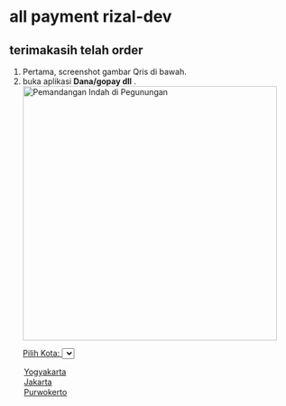 <h1>all payment rizal-dev</h1>
<h2> terimakasih telah order </h2>

<ol>
  <li>Pertama, screenshot gambar Qris di bawah.</li>
  <li>buka aplikasi <strong>Dana/gopay dll</strong> .</li>


<a href="https://www.example.com" target="_blank">



<img src="https://qu.ax/mWXEo.jpg" alt="Pemandangan Indah di Pegunungan" width="450" height="450">


<label for="kota">Pilih Kota:</label>
<select id="kota" name="kota">
  <option value="yogyakarta">Yogyakarta</option>
  <option value="jakarta">Jakarta</option>
  <option value="purwokerto">Purwokerto</option>
</select>
